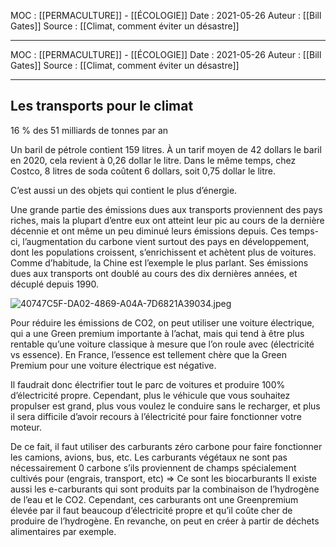 MOC : [[PERMACULTURE]] - [[ÉCOLOGIE]] 
Date : 2021-05-26
Auteur : [[Bill Gates]]
Source : [[Climat, comment éviter un désastre]]
***


MOC : [[PERMACULTURE]] - [[ÉCOLOGIE]] 
Date : 2021-05-26
Auteur : [[Bill Gates]]
Source : [[Climat, comment éviter un désastre]]
***

## Les transports pour le climat
16 % des 51 milliards de tonnes par an

Un baril de pétrole contient 159 litres. À un tarif moyen de 42 dollars le baril en 2020, cela revient à 0,26 dollar le litre. Dans le même temps, chez Costco, 8 litres de soda coûtent 6 dollars, soit 0,75 dollar le litre.

C’est aussi un des objets qui contient le plus d’énergie.

Une grande partie des émissions dues aux transports proviennent des pays riches, mais la plupart d’entre eux ont atteint leur pic au cours de la dernière décennie et ont même un peu diminué leurs émissions depuis. Ces temps-ci, l’augmentation du carbone vient surtout des pays en développement, dont les populations croissent, s’enrichissent et achètent plus de voitures. Comme d’habitude, la Chine est l’exemple le plus parlant. Ses émissions dues aux transports ont doublé au cours des dix dernières années, et décuplé depuis 1990.

![40747C5F-DA02-4869-A04A-7D6821A39034.jpeg](40747C5F-DA02-4869-A04A-7D6821A39034.jpeg)

Pour réduire les émissions de CO2, on peut utiliser une voiture électrique, qui a une Green premium importante à l’achat, mais qui tend à être plus rentable qu’une voiture classique à mesure que l’on roule avec (électricité vs essence). En France, l’essence est tellement chère que la Green Premium pour une voiture électrique est négative.

Il faudrait donc électrifier tout le parc de voitures et produire 100% d’électricité propre. 
Cependant, plus le véhicule que vous souhaitez propulser est grand, plus vous voulez le conduire sans le recharger, et plus il sera difficile d’avoir recours à l’électricité pour faire fonctionner votre moteur.

De ce fait, il faut utiliser des carburants zéro carbone pour faire fonctionner les camions, avions, bus, etc. 
Les carburants végétaux ne sont pas nécessairement 0 carbone s’ils proviennent de champs spécialement cultivés pour (engrais, transport, etc) => Ce sont les biocarburants
Il existe aussi les e-carburants qui sont produits par la combinaison de l’hydrogène de l’eau et le CO2. Cependant, ces carburants ont une Greenpremium élevée par il faut beaucoup d’électricité propre et qu’il coûte cher de produire de l’hydrogène. 
En revanche, on peut en créer à partir de déchets alimentaires par exemple.